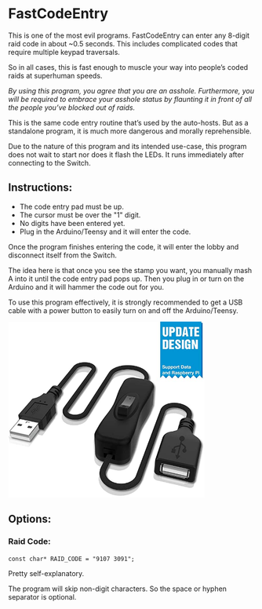 # FastCodeEntry

This is one of the most evil programs. FastCodeEntry can enter any 8-digit raid code in about ~0.5 seconds. This includes complicated codes that require multiple keypad traversals.

So in all cases, this is fast enough to muscle your way into people’s coded raids at superhuman speeds.

*By using this program, you agree that you are an asshole. Furthermore, you will be required to embrace your asshole status by flaunting it in front of all the people you’ve blocked out of raids.*

This is the same code entry routine that’s used by the auto-hosts. But as a standalone program, it is much more dangerous and morally reprehensible.

Due to the nature of this program and its intended use-case, this program does not wait to start nor does it flash the LEDs. It runs immediately after connecting to the Switch.

## Instructions:
- The code entry pad must be up.
- The cursor must be over the "1" digit.
- No digits have been entered yet.
- Plug in the Arduino/Teensy and it will enter the code.

Once the program finishes entering the code, it will enter the lobby and disconnect itself from the Switch.

The idea here is that once you see the stamp you want, you manually mash A into it until the code entry pad pops up. Then you plug in or turn on the Arduino and it will hammer the code out for you.

To use this program effectively, it is strongly recommended to get a USB cable with a power button to easily turn on and off the Arduino/Teensy.

<img src="images/FastCodeEntry-0.png" width="400">

## Options:

### Raid Code:
```
const char* RAID_CODE = "9107 3091";
```
Pretty self-explanatory.

The program will skip non-digit characters. So the space or hyphen separator is optional.

